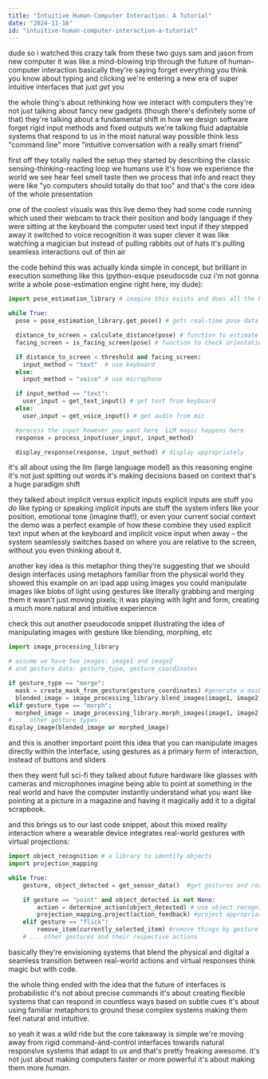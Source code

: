 ```yaml
---
title: "Intuitive Human-Computer Interaction: A Tutorial"
date: "2024-11-16"
id: "intuitive-human-computer-interaction-a-tutorial"
---
```


dude so i watched this crazy talk from these two guys sam and jason from new computer  it was like a mind-blowing trip through the future of human-computer interaction  basically they're saying  forget everything you think you know about typing and clicking  we're entering a new era of  super intuitive interfaces that just *get* you

the whole thing's about rethinking how we interact with computers  they're not just talking about fancy new gadgets (though there's definitely some of that) they're talking about a fundamental shift in how we design software  forget  rigid input methods and fixed outputs  we're talking fluid adaptable systems that respond to us in the most natural way possible  think less "command line" more "intuitive conversation with a really smart friend"


first off they totally nailed the setup  they started by describing the classic sensing-thinking-reacting loop we humans use  it's how we experience the world  we see hear feel smell taste then we process that info and react  they were like  "yo computers should totally do that too"  and that's the core idea of the whole presentation


one of the coolest visuals was this  live demo  they had some code running which used their webcam to track their position and body language   if they were sitting at the keyboard the computer used text input  if they stepped away it switched to voice recognition  it was super clever  it was like watching a magician but instead of pulling rabbits out of hats it's pulling seamless interactions out of thin air


the code behind this was actually kinda simple in concept, but brilliant in execution  something like this (python-esque pseudocode cuz i'm not gonna write a whole pose-estimation engine right here, my dude):


```python
import pose_estimation_library # imagine this exists and does all the heavy lifting

while True:
  pose = pose_estimation_library.get_pose() # gets real-time pose data from camera

  distance_to_screen = calculate_distance(pose) # function to estimate distance
  facing_screen = is_facing_screen(pose) # function to check orientation

  if distance_to_screen < threshold and facing_screen:
    input_method = "text"  # use keyboard
  else:
    input_method = "voice" # use microphone

  if input_method == "text":
    user_input = get_text_input() # get text from keyboard
  else:
    user_input = get_voice_input() # get audio from mic

  #process the input however you want here  LLM magic happens here
  response = process_input(user_input, input_method)

  display_response(response, input_method) # display appropriately

```

it's all about using the llm (large language model)  as this  reasoning engine  it's not just spitting out words it's making decisions based on context  that's a huge paradigm shift


they talked about  implicit versus explicit inputs  explicit inputs are stuff you *do* like typing or speaking  implicit inputs are stuff the system infers like your position, emotional tone (imagine that!),  or even your current social context  the demo was a perfect example of how these combine  they used explicit text input when at the keyboard and implicit voice input when away – the system seamlessly switches based on where you are relative to the screen, without you even thinking about it.


another key idea is this  metaphor thing  they’re suggesting that  we should design interfaces using metaphors familiar from the physical world  they showed this example on an ipad app using images  you could manipulate images like blobs of light using gestures  like literally grabbing and merging them  it wasn't just moving pixels; it was playing with light and form, creating a much more natural and intuitive experience


check this out another pseudocode snippet  illustrating the idea of manipulating images with gesture like blending, morphing, etc

```python
import image_processing_library

# assume we have two images: image1 and image2
# and gesture data: gesture_type, gesture_coordinates

if gesture_type == "merge":
  mask = create_mask_from_gesture(gesture_coordinates) #generate a mask based on gesture
  blended_image = image_processing_library.blend_images(image1, image2, mask)
elif gesture_type == "morph":
  morphed_image = image_processing_library.morph_images(image1, image2, gesture_coordinates) #morph based on location
# ... other gesture types
display_image(blended_image or morphed_image)
```

and this is another important point  this idea that you can manipulate images directly within the interface,  using gestures as a primary form of interaction, instead of buttons and sliders


then they went full sci-fi  they talked about future hardware like glasses with cameras and microphones  imagine being able to point at something in the real world and have the computer instantly understand what you want  like pointing at a picture in a magazine and having it magically add it to a digital scrapbook.


and this brings us to our last code snippet, about this mixed reality interaction where a wearable device integrates real-world gestures with virtual projections:

```python
import object_recognition # a library to identify objects
import projection_mapping

while True:
    gesture, object_detected = get_sensor_data()  #get gestures and real-world object detection

    if gesture == "point" and object_detected is not None:
        action = determine_action(object_detected) # use object recognition to determine the action
        projection_mapping.project(action_feedback) #project appropriate information
    elif gesture == "flick":
        remove_item(currently_selected_item) #remove things by gesture
    # ... other gestures and their respective actions
```

basically  they’re envisioning systems that blend the physical and digital  a seamless transition between real-world actions and virtual responses  think magic  but with code.


the whole thing ended with the idea that  the future of interfaces is probabilistic  it's not about precise commands  it's about creating flexible systems that can respond in countless ways based on subtle cues  it's about using familiar metaphors to ground these complex systems  making them feel natural and intuitive.


so yeah  it was a wild ride  but the core takeaway is simple  we're moving away from rigid command-and-control interfaces towards natural responsive systems that adapt to *us*  and that's pretty freaking awesome.  it's not just about making computers faster or more powerful it's about making them more *human*.
